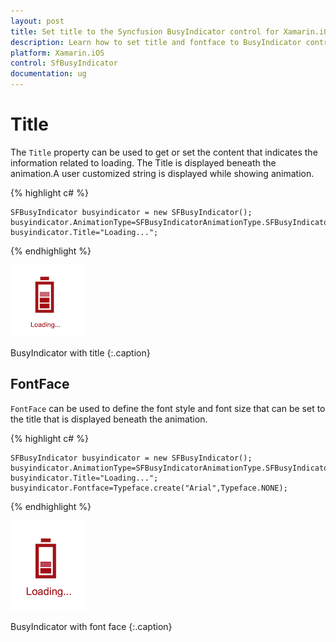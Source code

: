 ```yaml
---
layout: post
title: Set title to the Syncfusion BusyIndicator control for Xamarin.iOS
description: Learn how to set title and fontface to BusyIndicator control
platform: Xamarin.iOS
control: SfBusyIndicator
documentation: ug
---
```


# Title

The `Title` property can be used to get or set the content that indicates the information related to loading. The Title is displayed beneath the animation.A user customized string is displayed while showing animation. 

{% highlight c# %}

	SFBusyIndicator busyindicator = new SFBusyIndicator();
	busyindicator.AnimationType=SFBusyIndicatorAnimationType.SFBusyIndicatorAnimationTypeBattery;
	busyindicator.Title="Loading...";
	
{% endhighlight %} 

![](images/Title_img1.png)                  

BusyIndicator with title
{:.caption}


## FontFace

`FontFace` can be used to define the font style and font size that can be set to the title that is displayed beneath the animation.

{% highlight c# %}

	SFBusyIndicator busyindicator = new SFBusyIndicator();
	busyindicator.AnimationType=SFBusyIndicatorAnimationType.SFBusyIndicatorAnimationTypeBattery;
	busyindicator.Title="Loading...";
	busyindicator.Fontface=Typeface.create("Arial",Typeface.NONE);

{% endhighlight %}

![](images/Title_img2.png)                         

BusyIndicator with font face
{:.caption}
